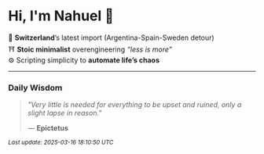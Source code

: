 # Hi, I'm Nahuel :tiger:

📍 **Switzerland**’s latest import (Argentina-Spain-Sweden detour)  
⛩️ **Stoic minimalist** overengineering *“less is more”*  
⚙️ Scripting simplicity to **automate life’s chaos**

---

### Daily Wisdom
> _"Very little is needed for everything to be upset and ruined, only a slight lapse in reason."_  
>
> — **Epictetus**

<sub>*Last update: 2025-03-16 18:10:50 UTC*</sub>